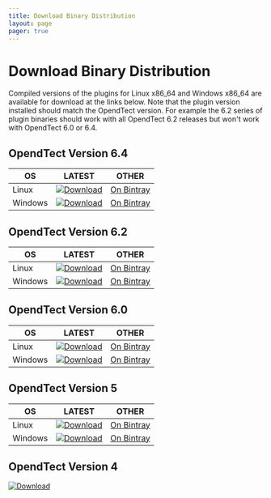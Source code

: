 ```yaml
---
title: Download Binary Distribution
layout: page 
pager: true
---
```

# Download Binary Distribution

Compiled versions of the plugins for Linux x86_64 and Windows x86_64 are available for download at the links below. Note that the plugin  version installed should match the OpendTect version. For example the 6.2 series of plugin binaries should work with all OpendTect 6.2 releases but won't work with OpendTect 6.0 or 6.4.

## OpendTect Version 6.4
| OS | LATEST | OTHER |
|---|---|---|
| Linux | [ ![Download](https://api.bintray.com/packages/waynegm/OpendTect-Plugins/OpendTect-6-plugins-linux/images/download.svg) ](https://bintray.com/waynegm/OpendTect-Plugins/OpendTect-6-plugins-linux/_latestVersion) | [On Bintray](https://bintray.com/waynegm/OpendTect-Plugins/OpendTect-6-plugins-linux/view) |
| Windows |  [ ![Download](https://api.bintray.com/packages/waynegm/OpendTect-Plugins/OpendTect-6-plugins-windows/images/download.svg) ](https://bintray.com/waynegm/OpendTect-Plugins/OpendTect-6-plugins-windows/_latestVersion) |[On Bintray](https://bintray.com/waynegm/OpendTect-Plugins/OpendTect-6-plugins-windows/view) |


## OpendTect Version 6.2
| OS | LATEST | OTHER |
|---|---|---|
| Linux | [ ![Download](https://api.bintray.com/packages/waynegm/OpendTect-Plugins/OpendTect-6-plugins-linux/images/download.svg?version=6.2.4) ](https://bintray.com/waynegm/OpendTect-Plugins/OpendTect-6-plugins-linux/6.2.4/link) | [On Bintray](https://bintray.com/waynegm/OpendTect-Plugins/OpendTect-6-plugins-linux/view) |
| Windows |  [ ![Download](https://api.bintray.com/packages/waynegm/OpendTect-Plugins/OpendTect-6-plugins-windows/images/download.svg?version=6.2.4) ](https://bintray.com/waynegm/OpendTect-Plugins/OpendTect-6-plugins-windows/6.2.4/link) | [On Bintray](https://bintray.com/waynegm/OpendTect-Plugins/OpendTect-6-plugins-windows/view) |

## OpendTect Version 6.0
| OS | LATEST | OTHER |
|---|---|---|
| Linux | [ ![Download](https://api.bintray.com/packages/waynegm/OpendTect-Plugins/OpendTect-6-plugins-linux/images/download.svg?version=6.0.4) ](https://bintray.com/waynegm/OpendTect-Plugins/OpendTect-6-plugins-linux/6.0.4/link) | [On Bintray](https://bintray.com/waynegm/OpendTect-Plugins/OpendTect-6-plugins-linux/view) |
| Windows |  [ ![Download](https://api.bintray.com/packages/waynegm/OpendTect-Plugins/OpendTect-6-plugins-windows/images/download.svg?version=6.0.4) ](https://bintray.com/waynegm/OpendTect-Plugins/OpendTect-6-plugins-windows/6.0.4/link) | [On Bintray](https://bintray.com/waynegm/OpendTect-Plugins/OpendTect-6-plugins-windows/view) |

## OpendTect Version 5
| OS | LATEST | OTHER |
|---|---|---|
| Linux | [ ![Download](https://api.bintray.com/packages/waynegm/OpendTect-Plugins/OpendTect-5-plugins-linux/images/download.svg) ](https://bintray.com/waynegm/OpendTect-Plugins/OpendTect-5-plugins-linux/_latestVersion) | [On Bintray](https://bintray.com/waynegm/OpendTect-Plugins/OpendTect-5-plugins-linux/view) |
| Windows | [ ![Download](https://api.bintray.com/packages/waynegm/OpendTect-Plugins/OpendTect-5-plugins-windows/images/download.svg) ](https://bintray.com/waynegm/OpendTect-Plugins/OpendTect-5-plugins-windows/_latestVersion) | [On Bintray](https://bintray.com/waynegm/OpendTect-Plugins/OpendTect-5-plugins-windows/view) |

## OpendTect Version 4

[ ![Download](https://api.bintray.com/packages/waynegm/OpendTect-Plugins/OpendTect-4-plugins/images/download.svg) ](https://bintray.com/waynegm/OpendTect-Plugins/OpendTect-4-plugins/_latestVersion)
